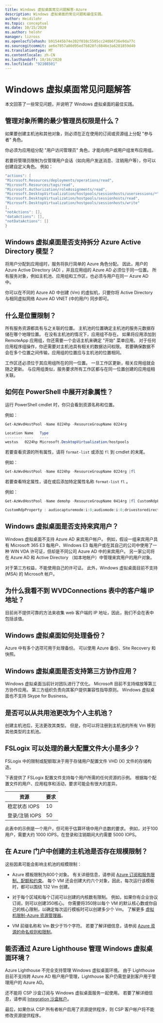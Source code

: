```yaml
---
title: Windows 虚拟桌面常见问题解答-Azure
description: Windows 虚拟桌面的常见问题和最佳实践。
author: Heidilohr
ms.topic: conceptual
ms.date: 10/15/2020
ms.author: helohr
manager: lizross
ms.openlocfilehash: b915445b74e202f010c5505cc240b6f36e9da77c
ms.sourcegitcommit: ae6e7057a00d95ed7b828fc8846e3a6281859d40
ms.translationtype: MT
ms.contentlocale: zh-CN
ms.lasthandoff: 10/16/2020
ms.locfileid: "92108501"
---
```

# <a name="windows-virtual-desktop-faq"></a>Windows 虚拟桌面常见问题解答

本文回答了一些常见问题，并说明了 Windows 虚拟桌面的最佳实践。

## <a name="what-are-the-minimum-admin-permissions-i-need-to-manage-objects"></a>管理对象所需的最少管理员权限是什么？

如果要创建主机池和其他对象，则必须在正在使用的订阅或资源组上分配 "参与者" 角色。

你必须为应用组分配 "用户访问管理员" 角色，才能向用户或用户组发布应用组。

若要将管理员限制为仅管理用户会话（如向用户发送消息、注销用户等），你可以创建自定义角色。 例如：

```powershell
"actions": [
"Microsoft.Resources/deployments/operations/read",
"Microsoft.Resources/tags/read",
"Microsoft.Authorization/roleAssignments/read",
"Microsoft.DesktopVirtualization/hostpools/sessionhosts/usersessions/*",
"Microsoft.DesktopVirtualization/hostpools/sessionhosts/read",
"Microsoft.DesktopVirtualization/hostpools/sessionhosts/write"
],
"notActions": [],
"dataActions": [],
"notDataActions": []
}
```

## <a name="does-windows-virtual-desktop-support-split-azure-active-directory-models"></a>Windows 虚拟桌面是否支持拆分 Azure Active Directory 模型？

将用户分配到应用组时，服务将执行简单的 Azure 角色分配。 因此，用户的 Azure Active Directory (AD) ，并且应用组的 Azure AD 必须位于同一位置。 所有服务对象，例如主机池、应用组和工作区，也必须与用户在同一 Azure AD 中。

你可以在不同的 Azure AD 中创建 (Vm) 的虚拟机，只要你将 Active Directory 与相同虚拟网络 Azure AD VNET (中的用户) 同步即可。

## <a name="what-are-location-restrictions"></a>什么是位置限制？

所有服务资源都具有与之关联的位置。 主机池的位置确定主机池的服务元数据存储在哪个地理位置。 在没有主机池的情况下，应用组不存在。 如果将应用添加到 RemoteApp 应用组，你还需要一个会话主机来确定 "开始" 菜单应用。 对于任何应用程序组操作，你还需要对主机池具有相关的数据访问权限。 若要确保数据不会在多个位置之间传输，应用组的位置应与主机池的位置相同。

工作区还必须位于其应用组所在的同一位置。 一旦工作区更新，相关应用组就会随之更新。 与应用组类似，服务要求所有工作区都与在同一位置创建的应用组相关联。

## <a name="how-do-you-expand-an-objects-properties-in-powershell"></a>如何在 PowerShell 中展开对象属性？

运行 PowerShell cmdlet 时，你只会看到资源名称和位置。

例如：

```powershell
Get-AzWvdHostPool -Name 0224hp -ResourceGroupName 0224rg

Location Name   Type
-------- ----   ----
westus   0224hp Microsoft.DesktopVirtualization/hostpools
```

若要查看资源的所有属性，请将 `format-list` 或添加 `fl` 到 cmdlet 的末尾。

例如：

```powershell
Get-AzWvdHostPool -Name 0224hp -ResourceGroupName 0224rg |fl
```

若要查看特定属性，请在或后添加特定属性名称 `format-list` `fl` 。

例如：

```powershell
Get-AzWvdHostPool -Name demohp -ResourceGroupName 0414rg |fl CustomRdpProperty

CustomRdpProperty : audiocapturemode:i:0;audiomode:i:0;drivestoredirect:s:;redirectclipboard:i:1;redirectcomports:i:0;redirectprinters:i:1;redirectsmartcards:i:1;screen modeid:i:2;
```

## <a name="does-windows-virtual-desktop-support-guest-users"></a>Windows 虚拟桌面是否支持来宾用户？

Windows 虚拟桌面不支持 Azure AD 来宾用户帐户。 例如，假设一组来宾用户具有 Microsoft 365 E3 每用户、Windows E3 每用户或在其自己的公司中使用了一种 WIN VDA 许可证，但却是不同公司 Azure AD 中的来宾用户。 另一家公司将在 Azure AD 和 Active Directory （如本地帐户）中管理来宾用户的用户对象。

对于第三方权益，不能使用自己的许可证。 此外，Windows 虚拟桌面目前不支持 (MSA) 的 Microsoft 帐户。

## <a name="why-dont-i-see-the-client-ip-address-in-the-wvdconnections-table"></a>为什么我看不到 WVDConnections 表中的客户端 IP 地址？

目前尚不提供可靠的方法来收集 web 客户端的 IP 地址，因此，我们不会在表中包括该值。

## <a name="how-does-windows-virtual-desktop-handle-backups"></a>Windows 虚拟桌面如何处理备份？

Azure 中有多个选项可用于处理备份。 可以使用 Azure 备份、Site Recovery 和快照。

## <a name="does-windows-virtual-desktop-support-third-party-collaboration-apps"></a>Windows 虚拟桌面是否支持第三方协作应用？

Windows 虚拟桌面当前针对团队进行了优化。 Microsoft 目前不支持缩放等第三方协作应用。 第三方组织负责向其客户提供兼容性指导原则。 Windows 虚拟桌面也不支持 Skype for Business。

## <a name="can-i-change-from-pooled-to-personal-host-pools"></a>是否可以从共用池更改为个人主机池？

创建主机池后，无法更改其类型。 但是，你可以将注册到主机池的所有 Vm 移到其他类型的主机池。

## <a name="whats-the-largest-profile-size-fslogix-can-handle"></a>FSLogix 可以处理的最大配置文件大小是多少？

FSLogix 中的限制或配额取决于用于存储用户配置文件 VHD (X) 文件的存储构造。

下表提供了 FSLogix 配置文件支持每个用户所需的任何资源的示例。 根据每个配置文件的用户、应用程序和活动，要求可能会有很大的差异。

| 资源 | 要求 |
|---|---|
| 稳定状态 IOPS | 10 |
| 登录/注销 IOPS | 50 |

此表中的示例是一个用户，但可用于估算环境中用户总数的要求。 例如，对于100用户，需要大约 1000 IOPS，在登录和注销期间大约需要 5000 IOPS。

## <a name="is-there-a-scale-limit-for-host-pools-created-in-the-azure-portal"></a>在 Azure 门户中创建的主机池是否存在规模限制？

这些因素可能会影响主机池的规模限制：

- Azure 模板限制为800个对象。 有关详细信息，请参阅 [Azure 订阅和服务限制、配额和约束](../azure-resource-manager/management/azure-subscription-service-limits.md#template-limits)。 每个 VM 还会创建大约六个对象，因此，每次运行该模板时，都可以围绕 132 Vm 创建。

- 对于每个区域和每个订阅可以创建的内核数有限制。 例如，如果你有企业协议订阅，则可以创建350核心。 你需要将350除以每个 VM 的默认核心数或你自己的核心限制，以确定每次运行模板时可以创建多少个 Vm。 了解更多 [虚拟机限制-Azure 资源管理器](../azure-resource-manager/management/azure-subscription-service-limits.md#virtual-machines-limits---azure-resource-manager)。

- VM 前缀名称和 Vm 数少于15个字符。 若要了解详细信息，请参阅 [Azure 资源的命名规则和限制](../azure-resource-manager/management/resource-name-rules.md#microsoftcompute)。

## <a name="can-i-manage-windows-virtual-desktop-environments-with-azure-lighthouse"></a>能否通过 Azure Lighthouse 管理 Windows 虚拟桌面环境？

Azure Lighthouse 不完全支持管理 Windows 虚拟桌面环境。 由于 Lighthouse 目前不支持跨 Azure AD 租户用户管理，Lighthouse 客户仍需登录到客户用于管理用户的 Azure AD。

还不能将 CSP 沙盒订阅与 Windows 虚拟桌面服务一起使用。 若要了解详细信息，请参阅 [Integration 沙盒帐户](/partner-center/develop/set-up-api-access-in-partner-center#integration-sandbox-account)。

最后，如果你从 CSP 所有者帐户启用了资源提供程序，则 CSP 客户帐户将不能修改资源提供程序。
